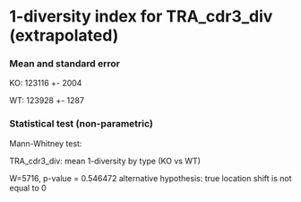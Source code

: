 


# 1-diversity index for TRA_cdr3_div (extrapolated)

### Mean and standard error

KO: 123116 +- 2004

WT: 123928 +- 1287

### Statistical test (non-parametric)

Mann-Whitney test:

 TRA_cdr3_div: mean 1-diversity by type (KO vs WT)

W=5716, p-value = 0.546472
alternative hypothesis: true location shift is not equal to 0


